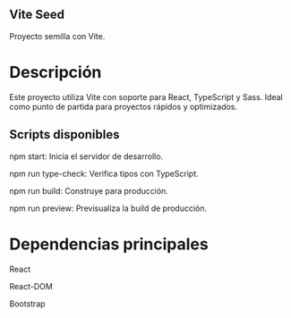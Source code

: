 ## Vite Seed

Proyecto semilla con Vite.

# Descripción

Este proyecto utiliza Vite con soporte para React, TypeScript y Sass. Ideal como punto de partida para proyectos rápidos y optimizados.

## Scripts disponibles

npm start: Inicia el servidor de desarrollo.

npm run type-check: Verifica tipos con TypeScript.

npm run build: Construye para producción.

npm run preview: Previsualiza la build de producción.


# Dependencias principales

React

React-DOM

Bootstrap